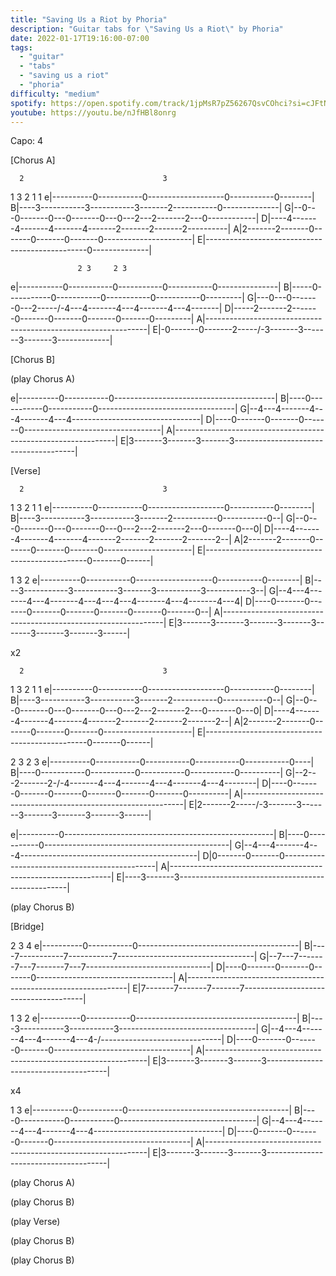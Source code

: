 ```yaml
---
title: "Saving Us a Riot by Phoria"
description: "Guitar tabs for \"Saving Us a Riot\" by Phoria"
date: 2022-01-17T19:16:00-07:00
tags:
  - "guitar"
  - "tabs"
  - "saving us a riot"
  - "phoria"
difficulty: "medium"
spotify: https://open.spotify.com/track/1jpMsR7pZ56267QsvCOhci?si=cJFtNe-UTXu1s93UG8UJDw
youtube: https://youtu.be/nJfHBl8onrg
---
```


Capo: 4

[Chorus A]

      2                               3
  1   3                             2 1               1
e|----------0-----------0-------------------0-----------0--------|
B|----3-----------3-----------3-------2-----------0--------------|
G|--0---0-------0---0-------0---0---2---2-------2---0------------|
D|----4-------4-------4-------4-------2-------2-------2----------|
A|2-------2-------0-------0-------0-------0----------------------|
E|------------------------------------------------0--------------|

                   2 3     2 3
e|-----------0-----------0-----------0-----------0---------------|
B|-----0-----------0-----------0-----------0-----------0---------|
G|---0---0-------0---2-----/-4---4-------4---4-------4---4-------|
D|-----2-------2-------0-------0-------0-------0-------0---------|
A|---------------------------------------------------------------|
E|-0-------0-------2-----/-3-------3-------3-------3-------------|

[Chorus B]

(play Chorus A)

e|----------0-----------0----------------------------------------|
B|----0-----------0-----------0----------------------------------|
G|--4---4-------4---4-------4---4--------------------------------|
D|----0-------0-------0-------0----------------------------------|
A|---------------------------------------------------------------|
E|3-------3-------3-------3--------------------------------------|

[Verse]

      2                               3
  1   3                             2 1               1
e|----------0-----------0-------------------0-----------0--------|
B|----3-----------3-----------3-------2-----------0-----------0--|
G|--0---0-------0---0-------0---0---2---2-------2---0-------0---0|
D|----4-------4-------4-------4-------2-------2-------2-------2--|
A|2-------2-------0-------0-------0-------0----------------------|
E|------------------------------------------------0-------0------|

  1 3 2
e|----------0-----------0-------------------0-----------0--------|
B|----3-----------3-----------3-------3-----------3-----------3--|
G|--4---4-------4---4-------4---4---4---4-------4---4-------4---4|
D|----0-------0-------0-------0-------0-------0-------0-------0--|
A|---------------------------------------------------------------|
E|3-------3-------3-------3-------3-------3-------3-------3------|

x2

      2                               3
  1   3                             2 1               1
e|----------0-----------0-------------------0-----------0--------|
B|----3-----------3-----------3-------2-----------0-----------0--|
G|--0---0-------0---0-------0---0---2---2-------2---0-------0---0|
D|----4-------4-------4-------4-------2-------2-------2-------2--|
A|2-------2-------0-------0-------0-------0----------------------|
E|------------------------------------------------0-------0------|

  2 3             2 3
e|----------0-----------0-----------0-----------0-----------0----|
B|----0-----------0-----------0-----------0-----------0----------|
G|--2---2-------2-/-4-------4---4-------4---4-------4---4--------|
D|----0-------0-------0-------0-------0-------0-------0----------|
A|---------------------------------------------------------------|
E|2-------2-----/-3-------3-------3-------3-------3-------3------|

e|----------0----------------------------------------------------|
B|----0-----------0----------------------------------------------|
G|--4---4-------4---4--------------------------------------------|
D|0-------0-------0----------------------------------------------|
A|---------------------------------------------------------------|
E|----3-------3--------------------------------------------------|

(play Chorus B)

[Bridge]

  2 3 4
e|----------0-----------0----------------------------------------|
B|----7-----------7-----------7----------------------------------|
G|--7---7-------7---7-------7---7-\------------------------------|
D|----0-------0-------0-------0----------------------------------|
A|---------------------------------------------------------------|
E|7-------7-------7-------7--------------------------------------|

  1 3 2
e|----------0-----------0----------------------------------------|
B|----3-----------3-----------3----------------------------------|
G|--4---4-------4---4-------4---4-/------------------------------|
D|----0-------0-------0-------0----------------------------------|
A|---------------------------------------------------------------|
E|3-------3-------3-------3--------------------------------------|

x4

  1 3
e|----------0-----------0----------------------------------------|
B|----0-----------0-----------0----------------------------------|
G|--4---4-------4---4-------4---4--------------------------------|
D|----0-------0-------0-------0----------------------------------|
A|---------------------------------------------------------------|
E|3-------3-------3-------3--------------------------------------|

(play Chorus A)

(play Chorus B)

(play Verse)

(play Chorus B)

(play Chorus B)
